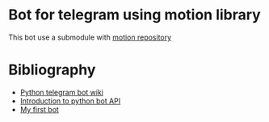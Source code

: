 # Bot for telegram using motion library

This bot use a submodule with [motion repository]()



# Bibliography

* [Python telegram bot wiki](https://github.com/python-telegram-bot/python-telegram-bot/wiki)
* [Introduction to python bot API](https://github.com/python-telegram-bot/python-telegram-bot/wiki/Introduction-to-the-API)
* [My first bot](https://github.com/python-telegram-bot/python-telegram-bot/wiki/Extensions-%E2%80%93-Your-first-Bot)
